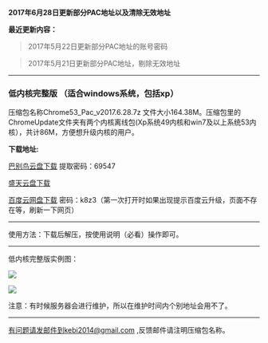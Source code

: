 **2017年6月28日更新部分PAC地址以及清除无效地址**

**最近更新内容：**

> 2017年5月22日更新部分PAC地址的账号密码

> 2017年5月21日更新部分PAC地址，剔除无效地址

***

### 低内核完整版 （适合windows系统，包括xp）

压缩包名称Chrome53_Pac_v2017.6.28.7z 文件大小164.38M。压缩包里的ChromeUpdate文件夹有两个内核离线包(Xp系统49内核和win7及以上系统53内核），共计86M，方便想升级内核的用户。

**下载地址:**

[巴别鸟云盘下载](http://www.babel.cc/share.do?s=2607631355924453) 提取密码：69547

[盛天云盘下载](http://pan.stnts.com/s/e5bbFFZ)

[百度云网盘下载](http://pan.baidu.com/s/1hrVt9Us) 密码：k8z3（第一次打开时如果出现提示百度云升级，页面不存在等，刷新一下网页）


***

使用方法：下载后解压，按使用说明（必看）操作即可。

***

低内核完整版实例图：

![](https://raw.githubusercontent.com/Alvin9999/pac2/master/53PAC1.PNG)

![](https://raw.githubusercontent.com/Alvin9999/pac2/master/53PAC2.PNG)


注意：有时候服务器会进行维护，所以在维护时间内个别地址会用不了。


***


有问题请发邮件到kebi2014@gmail.com ,反馈邮件请注明压缩包名称。
